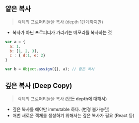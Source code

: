 ## 얕은 복사
> 객체의 프로퍼티들을 복사 (depth 1단계까지만)
  - 복사가 아닌 프로퍼티가 가리키는 메모리를 복사하는 것
```jsx
var a = {
  a: 1,
  b: [1, 2, 3],
  c : { d:1, e: 2}
}

var b = Object.assign({}, a); // 얕은 복사
```

## 깊은 복사 (Deep Copy)
> 객체의 프로퍼티들을 복사 **(모든 depth에 대해서)**
  - 깊은 복사를 해야만 immutable 하다. (변경 불가능한)
  - 매번 새로운 객체를 생성하기 위해서는 깊은 복사가 필요 (React 등)



